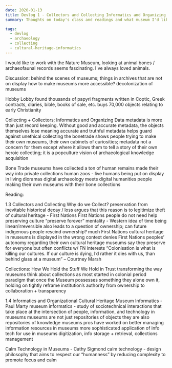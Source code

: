 ```yaml
---
date: 2020-01-13
title: Devlog 1 - Collectors and Collecting Informatics and Organizing Cultural Heritage
summary: Thoughts on today's class and readings and what museum I'd like to work with.

tags:
  - devlog
  - archaeology
  - collecting
  - cultural-heritage-informatics
---
```


I would like to work with the Nature Museum, looking at animal bones / archaeofaunal records seems fascinating. I've always loved animals. 

Discussion:
behind the scenes of museums; things in archives that are not on display
how to make museums more accessible?
decolonization of museums 

Hobby Lobby
found thousands of papyri fragments written in Coptic, Greek
contracts, diaries, bible, books of sale, etc.
buys 70,000 objects relating to early Christianity 

Collecting + Collectors; Informatics and Organizing Data 
metadata is more than just record keeping. Without good and accurate metadata, the objects themselves lose meaning
accurate and truthful metadata helps guard against unethical collecting
the bonetrade shows people trying to make their own museums, their own cabinets of curiosities; metadata not a concern for them except where it allows them to tell a story of their own heroic collecting; it is a popculture vision of archaeological knowledge acquisition

Bone Trade
museums have collected a ton of human remains 
made their way into private collections 
human zoos - live humans being put on display in living dioramas 
digital archaeology meets digital humanities 
people making their own museums with their bone collections 

Reading:

1.3 Collectors and Collecting 
Why do we Collect? 
preservation from inevitable historical decay / loss
argues that this reason is to legitimize theft of cultural heritage - First Nations
First Nations people do not need help preserving culture 
“preserve forever” mentality - Western idea of time being linear/irreversible
also leads to a question of ownership; can future indigenous people rescind ownership?
much First Nations cultural heritage in museums is displayed in the wrong context 
denies First Nations peoples’ autonomy regarding their own cultural heritage
museums say they preserve for everyone but often conflicts w/ FN interests 
“Colonisation is what is killing our cultures.  If our culture is dying, I’d rather it dies with us, than behind glass at a museum”   – Courtney Marsh

Collections: How We Hold the Stuff We Hold in Trust
transforming the way museums think about collections as most started in colonial period
paradigm that once the Museum possesses something they alone own it, holding on tightly 
reframe institution’s authority from ownership to collaboration + transparency 

1.4 Informatics and Organizational Cultural Heritage
Museum Informatics - Paul Marty
museum informatics - study of sociotechnical interactions that take place at the intersection of people, information, and technology in museums 
museums are not just repositories of objects they are also repositories of knowledge
museums pros have worked on better managing information resources in museums 
more sophisticated application of info tech for use in museums 
digitization, info storage + retrieval, collections management

Calm Technology in Museums - Cathy Sigmond
calm technology - design philosophy that aims to respect our “humanness” by reducing complexity to promote focus and calm 
